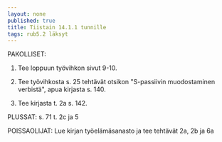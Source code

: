```yaml
---
layout: none
published: true
title: Tiistain 14.1.1 tunnille
tags: rub5.2 läksyt
---
```

PAKOLLISET:

1. Tee loppuun työvihkon sivut 9-10. 

2. Tee työvihkosta s. 25 tehtävät otsikon "S-passiivin muodostaminen verbistä", apua kirjasta s. 140.

3. Tee kirjasta t. 2a s. 142.

PLUSSAT:
s. 71 t. 2c ja 5

POISSAOLIJAT:
Lue kirjan työelämäsanasto ja tee tehtävät 2a, 2b ja 6a

